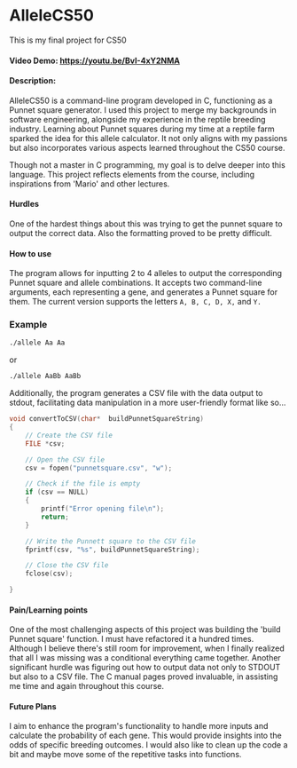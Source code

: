 # AlleleCS50
This is my final project for CS50

#### Video Demo:  https://youtu.be/BvI-4xY2NMA

#### Description:

AlleleCS50 is a command-line program developed in C, functioning as a Punnet square generator. I used this project to merge my backgrounds in software engineering, alongside my experience in the reptile breeding industry. Learning about Punnet squares during my time at a reptile farm sparked the idea for this allele calculator. It not only aligns with my passions but also incorporates various aspects learned throughout the CS50 course.

Though not a master in C programming, my goal is to delve deeper into this language. This project reflects elements from the course, including inspirations from 'Mario' and other lectures.

#### Hurdles 

One of the hardest things about this was trying to get the punnet square to output the correct data. Also the formatting proved to be pretty difficult. 


#### How to use

The program allows for inputting 2 to 4 alleles to output the corresponding Punnet square and allele combinations. It accepts two command-line arguments, each representing a gene, and generates a Punnet square for them. The current version supports the letters ```A, B, C, D, X,``` and ``Y.``

### Example

```bash
./allele Aa Aa
```
or 
```bash
./allele AaBb AaBb
```

Additionally, the program generates a CSV file with the data output to stdout, facilitating data manipulation in a more user-friendly format like so...

```C
void convertToCSV(char*  buildPunnetSquareString)
{
    // Create the CSV file
    FILE *csv;

    // Open the CSV file
    csv = fopen("punnetsquare.csv", "w");

    // Check if the file is empty
    if (csv == NULL)
    {
        printf("Error opening file\n");
        return;
    }

    // Write the Punnett square to the CSV file
    fprintf(csv, "%s", buildPunnetSquareString);

    // Close the CSV file
    fclose(csv);

}

```

#### Pain/Learning points 
One of the most challenging aspects of this project was building the 'build Punnet square' function. I must have refactored it a hundred times. Although I believe there's still room for improvement, when I finally realized that all I was missing was a conditional everything came together. Another significant hurdle was figuring out how to output data not only to STDOUT but also to a CSV file. The C manual pages proved invaluable, in assisting me time and again throughout this course. 

#### Future Plans
I aim to enhance the program's functionality to handle more inputs and calculate the probability of each gene. This would provide insights into the odds of specific breeding outcomes. I would also like to clean up the code a bit and maybe move some of the repetitive tasks into functions.


